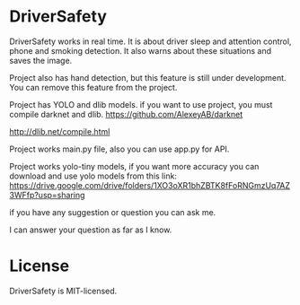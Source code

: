 # DriverSafety

DriverSafety works in real time. It is about driver sleep and attention control, phone and smoking detection. It also warns about these situations and saves the image.

Project also has hand detection, but this feature is still under development. You can remove this feature from the project.

Project has YOLO and dlib models. if you want to use project, you must compile darknet and dlib.
<https://github.com/AlexeyAB/darknet>

<http://dlib.net/compile.html>

Project works main.py file, also you can use app.py for API.

Project works yolo-tiny models, if you want more accuracy you can download and use yolo models from this link:
<https://drive.google.com/drive/folders/1XO3oXR1bhZBTK8fFoRNGmzUq7AZ3WFfp?usp=sharing>

if you have any suggestion or question you can ask me.

I can answer your question as far as I know.

# License

DriverSafety is MIT-licensed.
